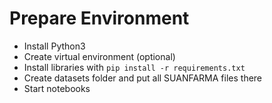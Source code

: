 # Prepare Environment

- Install Python3
- Create virtual environment (optional)
- Install libraries with `pip install -r requirements.txt`
- Create datasets folder and put all SUANFARMA files there
- Start notebooks
